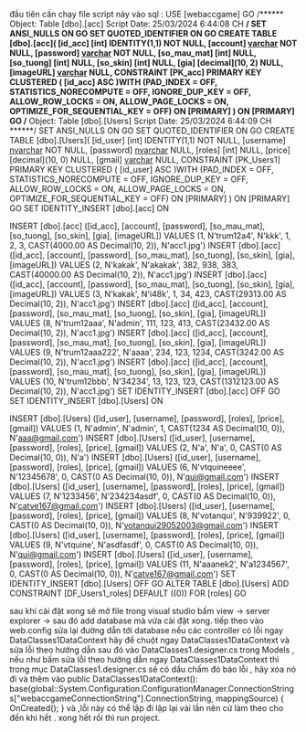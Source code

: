 đầu tiên cần chạy file script này vào sql :
USE [webaccgame]
GO
/****** Object:  Table [dbo].[acc]    Script Date: 25/03/2024 6:44:08 CH ******/
SET ANSI_NULLS ON
GO
SET QUOTED_IDENTIFIER ON
GO
CREATE TABLE [dbo].[acc](
	[id_acc] [int] IDENTITY(1,1) NOT NULL,
	[account] [varchar](50) NOT NULL,
	[password] [varchar](50) NOT NULL,
	[so_mau_mat] [int] NULL,
	[so_tuong] [int] NULL,
	[so_skin] [int] NULL,
	[gia] [decimal](10, 2) NULL,
	[imageURL] [varchar](255) NULL,
 CONSTRAINT [PK_acc] PRIMARY KEY CLUSTERED 
(
	[id_acc] ASC
)WITH (PAD_INDEX = OFF, STATISTICS_NORECOMPUTE = OFF, IGNORE_DUP_KEY = OFF, ALLOW_ROW_LOCKS = ON, ALLOW_PAGE_LOCKS = ON, OPTIMIZE_FOR_SEQUENTIAL_KEY = OFF) ON [PRIMARY]
) ON [PRIMARY]
GO
/****** Object:  Table [dbo].[Users]    Script Date: 25/03/2024 6:44:09 CH ******/
SET ANSI_NULLS ON
GO
SET QUOTED_IDENTIFIER ON
GO
CREATE TABLE [dbo].[Users](
	[id_user] [int] IDENTITY(1,1) NOT NULL,
	[username] [nvarchar](50) NOT NULL,
	[password] [nvarchar](50) NULL,
	[roles] [int] NULL,
	[price] [decimal](10, 0) NULL,
	[gmail] [varchar](50) NULL,
 CONSTRAINT [PK_Users1] PRIMARY KEY CLUSTERED 
(
	[id_user] ASC
)WITH (PAD_INDEX = OFF, STATISTICS_NORECOMPUTE = OFF, IGNORE_DUP_KEY = OFF, ALLOW_ROW_LOCKS = ON, ALLOW_PAGE_LOCKS = ON, OPTIMIZE_FOR_SEQUENTIAL_KEY = OFF) ON [PRIMARY]
) ON [PRIMARY]
GO
SET IDENTITY_INSERT [dbo].[acc] ON 

INSERT [dbo].[acc] ([id_acc], [account], [password], [so_mau_mat], [so_tuong], [so_skin], [gia], [imageURL]) VALUES (1, N'trum12a4', N'kkk', 1, 2, 3, CAST(4000.00 AS Decimal(10, 2)), N'acc1.jpg')
INSERT [dbo].[acc] ([id_acc], [account], [password], [so_mau_mat], [so_tuong], [so_skin], [gia], [imageURL]) VALUES (2, N'kakak', N'akakak', 382, 938, 383, CAST(40000.00 AS Decimal(10, 2)), N'acc1.jpg')
INSERT [dbo].[acc] ([id_acc], [account], [password], [so_mau_mat], [so_tuong], [so_skin], [gia], [imageURL]) VALUES (3, N'kakak', N'i48k', 1, 34, 423, CAST(29313.00 AS Decimal(10, 2)), N'acc1.jpg')
INSERT [dbo].[acc] ([id_acc], [account], [password], [so_mau_mat], [so_tuong], [so_skin], [gia], [imageURL]) VALUES (8, N'trum12aaa', N'admin', 111, 123, 413, CAST(23432.00 AS Decimal(10, 2)), N'acc1.jpg')
INSERT [dbo].[acc] ([id_acc], [account], [password], [so_mau_mat], [so_tuong], [so_skin], [gia], [imageURL]) VALUES (9, N'trum12aaa222', N'aaaa', 234, 123, 1234, CAST(3242.00 AS Decimal(10, 2)), N'acc1.jpg')
INSERT [dbo].[acc] ([id_acc], [account], [password], [so_mau_mat], [so_tuong], [so_skin], [gia], [imageURL]) VALUES (10, N'trum12bbb', N'34234', 13, 123, 123, CAST(1312123.00 AS Decimal(10, 2)), N'acc1.jpg')
SET IDENTITY_INSERT [dbo].[acc] OFF
GO
SET IDENTITY_INSERT [dbo].[Users] ON 

INSERT [dbo].[Users] ([id_user], [username], [password], [roles], [price], [gmail]) VALUES (1, N'admin', N'admin', 1, CAST(1234 AS Decimal(10, 0)), N'aaa@gmail.com')
INSERT [dbo].[Users] ([id_user], [username], [password], [roles], [price], [gmail]) VALUES (2, N'a', N'a', 0, CAST(0 AS Decimal(10, 0)), N'a')
INSERT [dbo].[Users] ([id_user], [username], [password], [roles], [price], [gmail]) VALUES (6, N'vtquineeee', N'12345678', 0, CAST(0 AS Decimal(10, 0)), N'qui@gmail.com')
INSERT [dbo].[Users] ([id_user], [username], [password], [roles], [price], [gmail]) VALUES (7, N'1233456', N'234234asdf', 0, CAST(0 AS Decimal(10, 0)), N'catve167@gmail.com')
INSERT [dbo].[Users] ([id_user], [username], [password], [roles], [price], [gmail]) VALUES (8, N'votanqui', N'939922', 0, CAST(0 AS Decimal(10, 0)), N'votanqui29052003@gmail.com')
INSERT [dbo].[Users] ([id_user], [username], [password], [roles], [price], [gmail]) VALUES (9, N'vtquine', N'asdfasdf', 0, CAST(0 AS Decimal(10, 0)), N'qui@gmail.com')
INSERT [dbo].[Users] ([id_user], [username], [password], [roles], [price], [gmail]) VALUES (11, N'aaanek2', N'a1234567', 0, CAST(0 AS Decimal(10, 0)), N'catve167@gmail.com')
SET IDENTITY_INSERT [dbo].[Users] OFF
GO
ALTER TABLE [dbo].[Users] ADD  CONSTRAINT [DF_Users1_roles]  DEFAULT ((0)) FOR [roles]
GO

sau khi cài đặt xong sẽ mở file trong visual studio bấm view -> server explorer -> sau đó add database mà vừa cài đặt xong.
tiếp theo vào web.config sửa lại đường dẫn tới database 
nếu các controller có lỗi ngay DataClasses1DataContext hãy để chuột ngay DataClasses1DataContext và sửa lỗi theo hướng dẫn sau đó vào DataClasses1.designer.cs trong Models , nếu như bấm sửa lỗi theo hướng dẫn ngay 
DataClasses1DataContext thì trong mục DataClasses1.designer.cs sẽ có dấu chấm đó báo lỗi , hãy xóa nó đi và thêm vào   public DataClasses1DataContext():
      base(global::System.Configuration.ConfigurationManager.ConnectionStrings["webaccgameConnectionString"].ConnectionString, mappingSource)
  {
      OnCreated();
  }
và ,lỗi này có thể lập đi lập lại vài lần nên cứ làm theo cho đến khi hết .
xong hết rồi thì run project.
